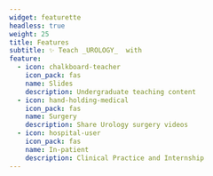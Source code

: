 ```yaml
---
widget: featurette
headless: true
weight: 25
title: Features
subtitle: ✨ Teach _UROLOGY_  with
feature:
  - icon: chalkboard-teacher
    icon_pack: fas
    name: Slides
    description: Undergraduate teaching content
  - icon: hand-holding-medical
    icon_pack: fas
    name: Surgery
    description: Share Urology surgery videos
  - icon: hospital-user
    icon_pack: fas
    name: In-patient
    description: Clinical Practice and Internship
---
```

